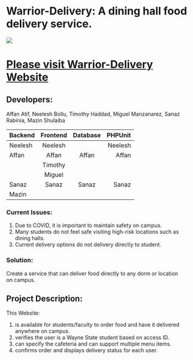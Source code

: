 # Warrior-Delivery: A dining hall food delivery service.
 
![](WarriorDelivery/WayneLogo1_small.png)
# [Please visit Warrior-Delivery Website](http://wsudiningdelivery.000webhostapp.com/)

## Developers:  

Affan Atif, Neelesh Bollu, Timothy Haddad, Miguel Manzanarez, Sanaz Rabinia, Mazin Shulaiba

| Backend       | Frontend      | Database | PHPUnit   |
| ------------- |:-------------:|:--------:| ------: |     
|    Neelesh    | Neelesh       |          |  Neelesh|
|  Affan        | Affan         |  Affan   | Affan   |
|               | Timothy       |          |         |
|               | Miguel        |          |         |
|     Sanaz     | Sanaz         |  Sanaz   |  Sanaz  |
|     Mazin     |               |          |         |

### Current Issues:
1. Due to COVID, it is important to maintain safety on campus.
2. Many students do not feel safe visiting high-risk locations such as dining halls.
3. Current delivery options do not delivery directly to student.
### Solution:
Create a service that can deliver food directly to any dorm or location on campus. 

## Project Description:

This Website:
1. is available for students/faculty to order food and have it delivered anywhere on campus.
2. verifies the user is a Wayne State student based on access ID.
3. can specify the cafeteria and can support multiple menu items.
4. confirms order and displays delivery status for each user.



